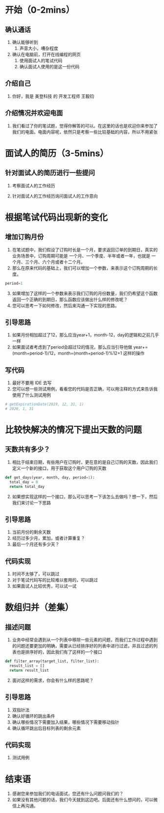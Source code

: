 # 开始（0-2mins）

## 确认通话

1. 确认能够听到
   1. 声音大小，嘈杂程度
2. 确认在电脑前，打开在线编程的网页
   1. 使用面试人的笔试代码
   2. 确认面试人使用的是这一份代码

## 介绍自己

1. 你好，我是 美登科技 的 开发工程师 王毅钧

## 介绍情况并欢迎电面

1. 我们看过了你的笔试题，觉得你解答的可以。在这里的话也是欢迎你来参加了我们的电面。电面内容呢，依然只是考察一些比较基础的内容，所以不用紧张

# 面试人的简历（3-5mins）

## 针对面试人的简历进行一些提问

1. 考察面试人的工作经历

2. 针对面试人的工作经历询问面试人的工作意向

# 根据笔试代码出现新的变化

## 增加订购月份

1. 在笔试题中，我们假设了订购时长是一个月，要求返回订单的到期日，真实的业务场景中，订购周期可能是 一个月、一个季度、半年或者一年，也就是 一个月、三个月、六个月或者十二个月。
2. 那么在原来代码的基础上，我们可以增加一个参数，来表示这个订购周期的长度。

```python
period=1
```

3. 如果增加了这样的一个参数来表示我们订购的月份数量，我们仍希望这个函数返回一个正确的到期日，那么函数应该做出什么样的修改呢？
4. 您可以思考一下如何修改，然后来沟通一下实现的思路。

## 引导思路

1. 如果月份相加超过了12，那么应当year+1，month-12，day的逻辑和之前几乎一样
2. 如果面试者考虑到了period会超过12的情况，那么应当引导他做 year+=(month+period-1)/12，month=(month+period-1)%12+1 这样的操作

## 写代码

1. 最好不要用 IDE 去写
2. 您可以想一些测试用例，看看您的代码是否正确，可以用注释的方式来告诉我使用了什么测试用例

```python
# getExpirationDate(2019, 12, 31, 1)
# 2020, 1, 31
```

# 比较快解决的情况下提出天数的问题

## 天数共有多少？

1. 相比于结束日期，有些用户在订购时，更在意的是自己订购的天数，因此我们定义一个新的接口，用于获取这个用户订购的天数

```python
def get_days(year, month, day, period=1):
  total_day = 0
  return total_day
```

2. 如果想实现这样的一个接口，那么可以思考一下该怎么去做吗？想一下，然后我们来讨论一下思路

## 引导思路

1. 当前月份的剩余天数
2. 经历过多少月，累加，或者计算重复？
3. 最后一个月还有多少天？

## 代码实现

1. 时间不太够了，可以跳过
2. 对于笔试代码写的比较难以套用的，可以跳过
3. 如果面试人比较优秀，可以试一试

# 数组归并（差集）

## 描述问题

1. 业务中经常会遇到从一个列表中移除一些元素的问题，而我们工作过程中遇到的问题还要更加的明确，需要从已经排序好的列表中进行过滤，并且过滤的列表也是排序好的，因此我们有了这样的一个接口

```python
def filter_array(target_list, filter_list):
  result_list = []
  return result_list
```

2. 面对这样的需求，你会有什么样的思路呢？

## 引导思路

1. 双指针法
2. 确认好循环的跳出条件
3. 确认哪些情况下需要加入结果，哪些情况下需要移动指针
4. 确认循环跳出后目标列表的剩余元素

## 代码实现

1. 测试用例

# 结束语

1. 感谢您来参加我们的电话面试，您还有什么问题问我们的？
2. 如果没有其他问题的话，我们今天就到这边吧。后面还有什么想问的，可以微信上再沟通。
